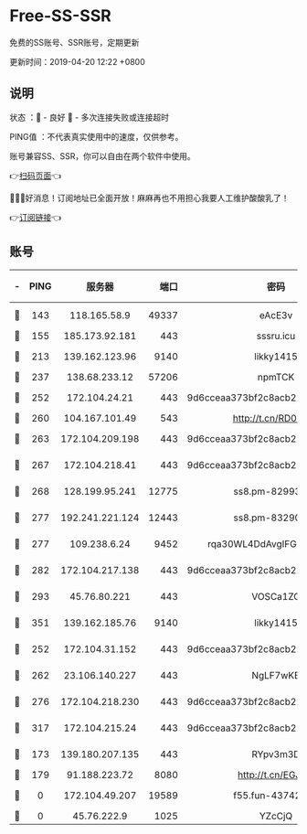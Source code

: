 # Free-SS-SSR

免费的SS账号、SSR账号，定期更新

更新时间：2019-04-20 12:22 +0800

## 说明

状态     ：🙂 - 良好 🙁 - 多次连接失败或连接超时

PING值   ：不代表真实使用中的速度，仅供参考。

账号兼容SS、SSR，你可以自由在两个软件中使用。

👉[扫码页面](https://liesauer.github.io/Free-SS-SSR/)👈

🎉🎉🎉好消息！订阅地址已全面开放！麻麻再也不用担心我要人工维护酸酸乳了！

👉[订阅链接](https://www.liesauer.net/yogurt/subscribe?ACCESS_TOKEN=DAYxR3mMaZAsaqUb)👈

## 账号

|-|PING|服务器|端口|密码|加密方式|区域|
|:----:|:----:|:-----:|-----:|:----:|:----:|:----:|
|🙂|143|118.165.58.9|49337|eAcE3v|chacha20-ietf|TW|
|🙂|155|185.173.92.181|443|sssru.icu|rc4-md5|RU|
|🙂|213|139.162.123.96|9140|likky1415|aes-256-cfb|JP|
|🙂|237|138.68.233.12|57206|npmTCK|rc4-md5|US|
|🙂|252|172.104.24.21|443|9d6cceaa373bf2c8acb22e60b6a58be6|aes-256-cfb|US|
|🙂|260|104.167.101.49|543|http://t.cn/RD0D7sx|rc4-md5|CA|
|🙂|263|172.104.209.198|443|9d6cceaa373bf2c8acb22e60b6a58be6|aes-256-cfb|US|
|🙂|267|172.104.218.41|443|9d6cceaa373bf2c8acb22e60b6a58be6|aes-256-cfb|US|
|🙂|268|128.199.95.241|12775|ss8.pm-82993561|aes-256-cfb|SG|
|🙂|277|192.241.221.124|12443|ss8.pm-83290580|aes-256-cfb|US|
|🙂|277|109.238.6.24|9452|rqa30WL4DdAvgIFG6Fs3znzTa|aes-256-cfb|FR|
|🙂|282|172.104.217.138|443|9d6cceaa373bf2c8acb22e60b6a58be6|aes-256-cfb|US|
|🙂|293|45.76.80.221|443|VOSCa1ZG|aes-256-cfb|DE|
|🙂|351|139.162.185.76|9140|likky1415|aes-256-cfb|DE|
|🙂|252|172.104.31.152|443|9d6cceaa373bf2c8acb22e60b6a58be6|aes-256-cfb|US|
|🙂|262|23.106.140.227|443|NgLF7wKB|aes-256-cfb|US|
|🙂|276|172.104.218.230|443|9d6cceaa373bf2c8acb22e60b6a58be6|aes-256-cfb|US|
|🙂|317|172.104.215.24|443|9d6cceaa373bf2c8acb22e60b6a58be6|aes-256-cfb|US|
|🙁|173|139.180.207.135|443|RYpv3m3D|aes-256-cfb|JP|
|🙁|179|91.188.223.72|8080|http://t.cn/EGJIyrl|rc4-md5|RU|
|🙁|0|172.104.49.207|19589|f55.fun-43742869|aes-256-cfb|SG|
|🙁|0|45.76.222.9|1025|YZcCjQ|rc4-md5|JP|
